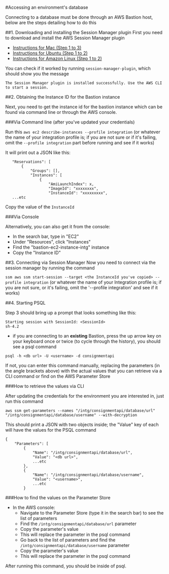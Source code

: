 #Accessing an environment's database

Connecting to a database must be done through an AWS Bastion host, below are the steps detailing how to do this

##1. Downloading and installing the Session Manager plugin
First you need to download and install the AWS Session Manager plugin

   * [Instructions for Mac (Step 1 to 3)](https://docs.aws.amazon.com/systems-manager/latest/userguide/session-manager-working-with-install-plugin.html#install-plugin-macos)
   * [Instructions for Ubuntu (Step 1 to 2)](https://docs.aws.amazon.com/systems-manager/latest/userguide/session-manager-working-with-install-plugin.html#install-plugin-debian)
   * [Instructions for Amazon Linux (Step 1 to 2)](https://docs.aws.amazon.com/systems-manager/latest/userguide/session-manager-working-with-install-plugin.html#install-plugin-linux)

You can check if it worked by running  `session-manager-plugin`, which should show you the message

`The Session Manager plugin is installed successfully. Use the AWS CLI to start a session.`

##2. Obtaining the Instance ID for the Bastion instance

Next, you need to get the instance id for the bastion instance which can be found via command line or through the AWS console.

###Via Command line (after you've updated your credentials)

   Run this `aws ec2 describe-instances --profile integration` (or whatever the name of your integration profile is; if you are not sure or if it's failing, omit the `--profile integration` part before running and see if it works)

   It will print out a JSON like this:

       "Reservations": [
           {
               "Groups": [],
               "Instances": [
                   {
                       "AmiLaunchIndex": x,
                       "ImageId": "xxxxxxxx",
                       "InstanceId": "xxxxxxxxx",
       ...etc

Copy the value of the `InstanceId`

###Via Console

Alternatively, you can also get it from the console:

- In the search bar, type in "EC2" 
- Under "Resources", click "Instances"
- Find the "bastion-ec2-instance-intg" instance
- Copy the "Instance ID"

##3. Connecting via Session Manager
Now you need to connect via the session manager by running the command

   `ssm aws ssm start-session --target <the InstanceId you've copied> --profile integration`
   (or whatever the name of your Integration profile is; if you are not sure, or it's failing, omit the '--profile integration' and see if it works)

##4. Starting PSQL

Step 3 should bring up a prompt that looks something like this:
```
Starting session with SessionId: <SessionId>
sh-4.2
```

* if you are connecting to an **existing** Bastion, press the up arrow key on your keyboard once or twice (to cycle through the history), you should see a psql command

`psql -h <db url> -U <username> -d consignmentapi`

If not, you can enter this command manually, replacing the parameters (in the angle brackets above) with the actual values that you can retrieve via a CLI command or find on the AWS Parameter Store

###How to retrieve the values via CLI

After updating the credentials for the environment you are interested in, just run this command

`aws ssm get-parameters --names "/intg/consignmentapi/database/url" "/intg/consignmentapi/database/username" --with-decryption`

This should print a JSON with two objects inside; the "Value" key of each will have the values for the PSQL command

```
{
    "Parameters": [
        {
            "Name": "/intg/consignmentapi/database/url",
            "Value": "<db url>",
            ...etc
        },
        {
            "Name": "/intg/consignmentapi/database/username",
            "Value": "<username>",
            ...etc
        }

```

###How to find the values on the Parameter Store

- In the AWS console:
  - Navigate to the Parameter Store (type it in the search bar) to see the list of parameters
  - Find the `/intg/consignmentapi/database/url` parameter
  - Copy the parameter's value
  - This will replace the <db url> parameter in the psql command
  - Go back to the list of parameters and find the `/intg/consignmentapi/database/username` parameter
  - Copy the parameter's value
  - This will replace the <username> parameter in the psql command
 
After running this command, you should be inside of psql.
